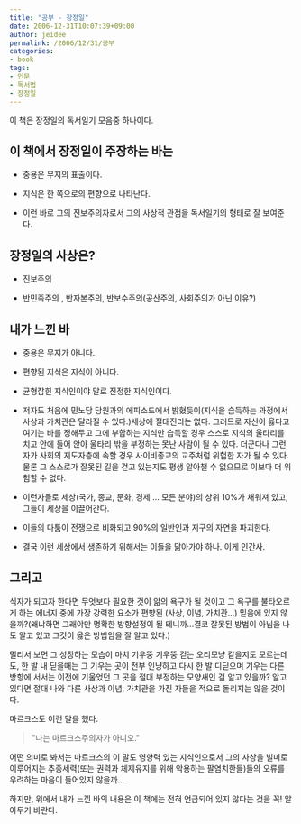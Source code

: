```yaml
---
title: "공부 - 장정일"
date: 2006-12-31T10:07:39+09:00
author: jeidee
permalink: /2006/12/31/공부
categories:
- book
tags:
- 인문
- 독서법
- 장정일
---
```


이 책은 장정일의 독서일기 모음중 하나이다.
 

## 이 책에서 장정일이 주장하는 바는

 - 중용은 무지의 표출이다.

 - 지식은 한 쪽으로의 편향으로 나타난다.

 - 이런 바로 그의 진보주의자로서 그의 사상적 관점을 독서일기의 형태로 잘 보여준다.


## 장정일의 사상은?

 - 진보주의

 - 반민족주의 , 반자본주의, 반보수주의(공산주의, 사회주의가 아닌 이유?)

 
## 내가 느낀 바

 - 중용은 무지가 아니다.

 - 편향된 지식은 지식이 아니다.

 - 균형잡힌 지식인이야 말로 진정한 지식인이다.

 - 저자도 처음에 민노당 당원과의 에피소드에서 밝혔듯이(지식을 습득하는 과정에서 사상과 가치관은 달라질 수 있다.)세상에 절대진리는 없다. 그러므로 자신이 옳다고 여기는 바를 정해두고 그에 부합하는 지식만 습득할 경우 스스로 지식의 울타리를 치고 안에 들어 앉아 울타리 밖을 부정하는 못난 사람이 될 수 있다. 더군다나 그런자가 사회의 지도자층에 속할 경우 사이비종교의 교주처럼 위험한 자가 될 수 있다. 물론 그 스스로가 잘못된 길을 걷고 있는지도 평생 알아챌 수 없으므로 이보다 더 위험할 수 없다.

 - 이런자들로 세상(국가, 종교, 문화, 경제 ... 모든 분야)의 상위 10%가 채워져 있고, 그들이 세상을 이끌어간다.

 - 이들의 다툼이 전쟁으로 비화되고 90%의 일반인과 지구의 자연을 파괴한다.

 - 결국 이런 세상에서 생존하기 위해서는 이들을 닮아가야 하나. 이게 인간사.

 
## 그리고

 식자가 되고자 한다면 무엇보다 필요한 것이 앎의 욕구가 될 것이고 그 욕구를 불타오르게 하는 에너지 중에 가장 강력한 요소가 편향된 (사상, 이념, 가치관...) 믿음에 있지 않을까?(왜냐하면 그래야만 명확한 방향설정이 될 테니까...결코 잘못된 방법이 아님을 나도 알고 있고 그것이 옳은 방법임을 잘 알고 있다.)

 멀리서 보면 그 성장하는 모습이 마치 기우뚱 기우뚱 걷는 오리모냥 같을지도 모르는데도, 한 발 내 딛을때는 그 기우는 곳이 전부 인냥하고 다시 한 발 디딛으며 기우는 다른 방향에 서서는 이전에 기울었던 그 곳을 절대 부정하는 모양새인 걸 알고 있을까? 알고 있다면 절대 나와 다른 사상과 이념, 가치관을 가진 자들을 적으로 돌리지는 않을 것이다.

 마르크스도 이런 말을 했다.

> "나는 마르크스주의자가 아니오."

 어떤 의미로 봐서는 마르크스의 이 말도 영향력 있는 지식인으로서 그의 사상을 빌미로 이루어지는 추종세력(또는 권력과 체제유지를 위해 악용하는 팔염치한들)들의 오류를 우려하는 마음이 들어있지 않을까...

 하지만, 위에서 내가 느낀 바의 내용은 이 책에는 전혀 언급되어 있지 않다는 것을 꼭! 알아두기 바란다.